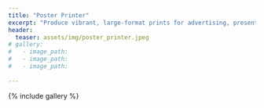 ```yaml
---
title: "Poster Printer"
excerpt: "Produce vibrant, large-format prints for advertising, presentations, and art."
header:
  teaser: assets/img/poster_printer.jpeg
# gallery:
#   - image_path: 
#   - image_path: 
#   - image_path: 
   
---
```

{% include gallery %}
